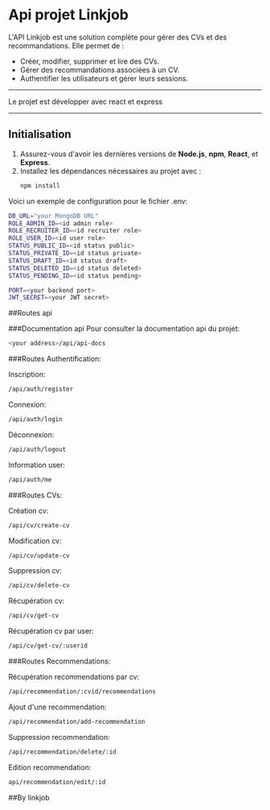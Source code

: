 # Api projet Linkjob

L'API Linkjob est une solution complète pour gérer des CVs et des recommandations. Elle permet de :
- Créer, modifier, supprimer et lire des CVs.
- Gérer des recommandations associées à un CV.
- Authentifier les utilisateurs et gérer leurs sessions.
---

Le projet est développer avec react et express 

---

## Initialisation

1. Assurez-vous d'avoir les dernières versions de **Node.js**, **npm**, **React**, et **Express**.
2. Installez les dépendances nécessaires au projet avec :
   ```bash
   npm install

Voici un exemple de configuration pour le fichier .env:
```bash
DB_URL="your MongoDB URL"
ROLE_ADMIN_ID=<id admin role>
ROLE_RECRUITER_ID=<id recruiter role>
ROLE_USER_ID=<id user role>
STATUS_PUBLIC_ID=<id status public>
STATUS_PRIVATE_ID=<id status private>
STATUS_DRAFT_ID=<id status draft>
STATUS_DELETED_ID=<id status deleted>
STATUS_PENDING_ID=<id status pending>

PORT=<your backend port>
JWT_SECRET=<your JWT secret>

```

##Routes api

###Documentation api
Pour consulter la documentation api du projet:
```bash
<your address>/api/api-docs
```
###Routes Authentification:

Inscription:
```bash
/api/auth/register
```
Connexion:
```bash
/api/auth/login
```
Déconnexion:
```bash
/api/auth/logout
```
Information user:
```bash
/api/auth/me
```

###Routes CVs: 

Création cv:
```bash
/api/cv/create-cv
```
Modification cv:
```bash
/api/cv/update-cv
```
Suppression cv:
```bash
/api/cv/delete-cv
```
Récupération cv:
```bash
/api/cv/get-cv
```
Récupération cv par user:
```bash
/api/cv/get-cv/:userid
```

###Routes Recommendations: 

Récupération recommendations par cv:
```bash
/api/recommendation/:cvid/recommendations
```
Ajout d'une recommendation:
```bash
/api/recommendation/add-recommendation
```
Suppression recommendation:
```bash
/api/recommendation/delete/:id
```
Edition recommendation:
```bash
api/recommendation/edit/:id
```

##By linkjob


